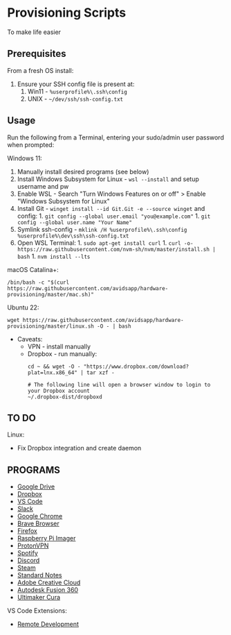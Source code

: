 # Provisioning Scripts

To make life easier

## Prerequisites

From a fresh OS install:
  1. Ensure your SSH config file is present at:
      1. Win11 - `%userprofile%\.ssh\config`
      1. UNIX - `~/dev/ssh/ssh-config.txt`

## Usage

Run the following from a Terminal, entering your sudo/admin user password when prompted:

Windows 11:
  1. Manually install desired programs (see below)
  1. Install Windows Subsystem for Linux - `wsl --install` and setup username and pw
  1. Enable WSL - Search "Turn Windows Features on or off" > Enable "Windows Subsystem for Linux"
  1. Install Git - `winget install --id Git.Git -e --source winget` and config:
    1. `git config --global user.email "you@example.com"`
    1. `git config --global user.name "Your Name"`
  1. Symlink ssh-config - `mklink /H %userprofile%\.ssh\config %userprofile%\dev\ssh\ssh-config.txt`
  1. Open WSL Terminal:
    1. `sudo apt-get install curl`
    1. `curl -o- https://raw.githubusercontent.com/nvm-sh/nvm/master/install.sh | bash`
    1. `nvm install --lts`

macOS Catalina+:
```
/bin/bash -c "$(curl https://raw.githubusercontent.com/avidsapp/hardware-provisioning/master/mac.sh)"
```

Ubuntu 22:
```
wget https://raw.githubusercontent.com/avidsapp/hardware-provisioning/master/linux.sh -O - | bash
```
- Caveats:
    - VPN - install manually
    - Dropbox - run manually:
        ```
        cd ~ && wget -O - "https://www.dropbox.com/download?plat=lnx.x86_64" | tar xzf -

        # The following line will open a browser window to login to your Dropbox account
        ~/.dropbox-dist/dropboxd
        ```

## TO DO

Linux:
  - Fix Dropbox integration and create daemon

## PROGRAMS

- [Google Drive](https://www.google.com/drive/download/)
- [Dropbox](https://www.dropbox.com/install)
- [VS Code](https://code.visualstudio.com/download)
- [Slack](https://slack.com/downloads)
- [Google Chrome](https://www.google.com/chrome/)
- [Brave Browser](https://brave.com/download/)
- [Firefox](https://www.mozilla.org/firefox)
- [Raspberry Pi Imager](https://www.raspberrypi.com/software/)
- [ProtonVPN](https://protonvpn.com/download)
- [Spotify](https://www.spotify.com/download)
- [Discord](https://discord.com/download)
- [Steam](https://store.steampowered.com/about/)
- [Standard Notes](https://standardnotes.com/download)
- [Adobe Creative Cloud](https://www.adobe.com/creativecloud/desktop-app.html)
- [Autodesk Fusion 360](https://www.autodesk.com/products/fusion-360/personal)
- [Ultimaker Cura](https://ultimaker.com/software/ultimaker-cura)

VS Code Extensions:
- [Remote Development](https://marketplace.visualstudio.com/items?itemName=ms-vscode-remote.vscode-remote-extensionpack)
